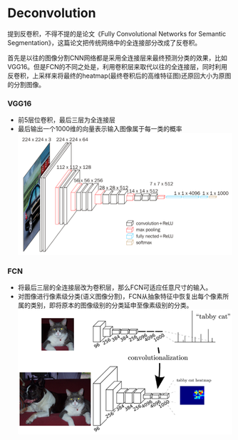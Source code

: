 # Deconvolution

提到反卷积，不得不提的是论文《Fully Convolutional Networks for Semantic Segmentation》，这篇论文把传统网络中的全连接部分改成了反卷积。  

首先是以往的图像分割CNN网络都是采用全连接层来最终预测分类的效果，比如VGG16。但是FCN的不同之处是，利用卷积层来取代以往的全连接层，同时利用反卷积，上采样来将最终的heatmap(最终卷积后的高维特征图)还原回大小为原图的分割图像。

### VGG16
- 前5层位卷积，最后三层为全连接层
- 最后输出一个1000维的向量表示输入图像属于每一类的概率
![VGG16 网络结构图](./picture/VGG16.png)
### FCN
- 将最后三层的全连接层改为卷积层，那么FCN可适应任意尺寸的输入。
- 对图像进行像素级分类(语义图像分割)，FCN从抽象特征中恢复出每个像素所属的类别，即将原本的图像级别的分类延申至像素级别的分类。
![VGG16->FCN 卷积过程图](./picture/FCN_convolutionalization.png)
